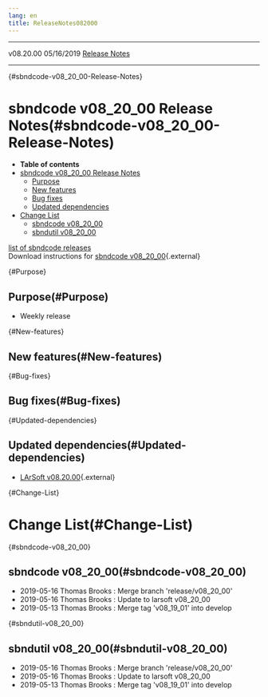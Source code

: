 ```yaml
---
lang: en
title: ReleaseNotes082000
---
```


  ----------- ------------ -- -- ------------------------------------------------------
  v08.20.00   05/16/2019         [Release Notes](ReleaseNotes082000.html)
  ----------- ------------ -- -- ------------------------------------------------------

{#sbndcode-v08_20_00-Release-Notes}

sbndcode v08\_20\_00 Release Notes(#sbndcode-v08_20_00-Release-Notes)
======================================================================================

-   **Table of contents**
-   [sbndcode v08\_20\_00 Release
    Notes](#sbndcode-v08_20_00-Release-Notes)
    -   [Purpose](#Purpose)
    -   [New features](#New-features)
    -   [Bug fixes](#Bug-fixes)
    -   [Updated dependencies](#Updated-dependencies)
-   [Change List](#Change-List)
    -   [sbndcode v08\_20\_00](#sbndcode-v08_20_00)
    -   [sbndutil v08\_20\_00](#sbndutil-v08_20_00)

[list of sbndcode
releases](List_of_SBND_code_releases.html)\
Download instructions for [sbndcode
v08\_20\_00](http://scisoft.fnal.gov/scisoft/bundles/sbnd/v08_20_00/sbndcode-v08_20_00.html){.external}

{#Purpose}

Purpose(#Purpose)
----------------------------------

-   Weekly release

{#New-features}

New features(#New-features)
--------------------------------------------

{#Bug-fixes}

Bug fixes(#Bug-fixes)
--------------------------------------

{#Updated-dependencies}

Updated dependencies(#Updated-dependencies)
------------------------------------------------------------

-   [LArSoft
    v08.20.00](https://cdcvs.fnal.gov/redmine/projects/larsoft/wiki/ReleaseNotes082000){.external}

{#Change-List}

Change List(#Change-List)
==========================================

{#sbndcode-v08_20_00}

sbndcode v08\_20\_00(#sbndcode-v08_20_00)
----------------------------------------------------------

-   2019-05-16 Thomas Brooks : Merge branch \'release/v08\_20\_00\'
-   2019-05-16 Thomas Brooks : Update to larsoft v08\_20\_00
-   2019-05-13 Thomas Brooks : Merge tag \'v08\_19\_01\' into develop

{#sbndutil-v08_20_00}

sbndutil v08\_20\_00(#sbndutil-v08_20_00)
----------------------------------------------------------

-   2019-05-16 Thomas Brooks : Merge branch \'release/v08\_20\_00\'
-   2019-05-16 Thomas Brooks : Update to larsoft v08\_20\_00
-   2019-05-13 Thomas Brooks : Merge tag \'v08\_19\_01\' into develop
